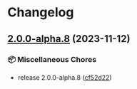 # Changelog

## [2.0.0-alpha.8](https://github.com/kubb-project/kubb/compare/kubb-v2.0.0-alpha.7...swagger-ts-v2.0.0-alpha.8) (2023-11-12)


### 📦 Miscellaneous Chores

* release 2.0.0-alpha.8 ([cf52d22](https://github.com/kubb-project/kubb/commit/cf52d224c1c675919d5fa18fa075f15a873ec53e))
